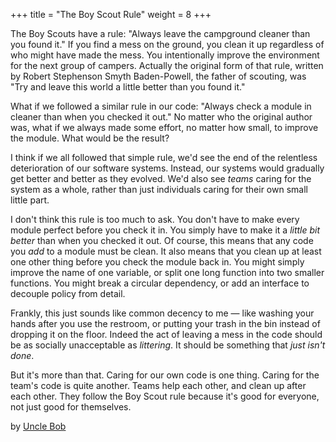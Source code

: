 +++
title = "The Boy Scout Rule"
weight = 8
+++

The Boy Scouts have a rule: "Always leave the campground cleaner than you found it." If you find a mess on the ground, you clean it up regardless of who might have made the mess. You intentionally improve the environment for the next group of campers. Actually the original form of that rule, written by Robert Stephenson Smyth Baden-Powell, the father of scouting, was "Try and leave this world a little better than you found it."

What if we followed a similar rule in our code: "Always check a module in cleaner than when you checked it out." No matter who the original author was, what if we always made some effort, no matter how small, to improve the module. What would be the result?

I think if we all followed that simple rule, we'd see the end of the relentless deterioration of our software systems. Instead, our systems would gradually get better and better as they evolved. We'd also see *teams* caring for the system as a whole, rather than just individuals caring for their own small little part.

I don't think this rule is too much to ask. You don't have to make every module perfect before you check it in. You simply have to make it a *little bit better* than when you checked it out. Of course, this means that any code you *add* to a module must be clean. It also means that you clean up at least one other thing before you check the module back in. You might simply improve the name of one variable, or split one long function into two smaller functions. You might break a circular dependency, or add an interface to decouple policy from detail.

Frankly, this just sounds like common decency to me — like washing your hands after you use the restroom, or putting your trash in the bin instead of dropping it on the floor. Indeed the act of leaving a mess in the code should be as socially unacceptable as *littering*. It should be something that *just isn't done*.

But it's more than that. Caring for our own code is one thing. Caring for the team's code is quite another. Teams help each other, and clean up after each other. They follow the Boy Scout rule because it's good for everyone, not just good for themselves.

by [Uncle Bob](http://programmer.97things.oreilly.com/wiki/index.php/Uncle_Bob)